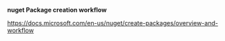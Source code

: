 <b>nuget Package creation workflow</b>

https://docs.microsoft.com/en-us/nuget/create-packages/overview-and-workflow
